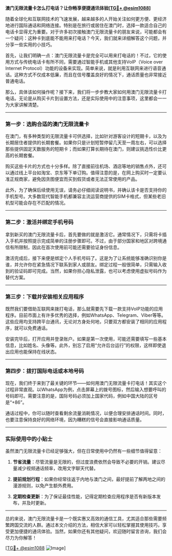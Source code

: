 **澳门无限流量卡怎么打电话？让你畅享便捷通讯体验[[TG💪+ @esim1088](https://t.me/s/esim1088)]**

随着全球化和互联网技术的飞速发展，越来越多的人开始关注如何更方便、更经济地进行国际通话和网络连接。特别是在旅行或居住在澳门时，选择一款适合自己的电话卡显得尤为重要。对于许多初次接触澳门无限流量卡的朋友来说，可能都会有一个疑问：这种卡到底能不能用来打电话？今天，我们就来详细解答这个问题，并分享一些实用的小技巧。

首先，让我们明确一点：澳门无限流量卡是完全可以用来打电话的！不过，它的使用方式与传统电话卡有所不同，需要通过智能手机或其他支持VoIP（Voice over Internet Protocol）功能的设备来实现。简单来说，就是利用互联网来进行语音通话。这种方式不仅成本低廉，而且在信号覆盖良好的情况下，通话质量也非常接近普通电话。

那么，具体该如何操作呢？接下来，我们将一步步教大家如何用澳门无限流量卡打电话。无论是从购买卡片到设置方法，还是实际使用中的注意事项，这里都会一一为大家讲解清楚。

---

### 第一步：选购合适的澳门无限流量卡

在澳门，有多种类型的无限流量卡可供选择，比如针对游客设计的短期卡，以及为长期居住者提供的长期套餐。如果你只是计划短暂停留几天至一周左右，可以选择那些提供固定天数服务的短期卡；而如果打算长期待在澳门，则建议挑选性价比更高的长期套餐。

购买这些卡片的方式也十分多样。除了直接前往机场、酒店等地的销售点外，还可以通过线上平台如淘宝、京东等下单订购。值得注意的是，在网上购买时一定要认准正规商家，避免因贪图便宜而买到假货或者无法正常使用的产品。

此外，为了确保后续使用无误，请务必仔细阅读说明书，并确认该卡是否支持你的手机型号。大多数现代智能手机都兼容主流运营商提供的SIM卡格式，但某些老旧机型可能会存在不匹配的情况。

---

### 第二步：激活并绑定手机号码

拿到新买的澳门无限流量卡后，首先要做的就是激活它。通常情况下，只需将卡插入手机并按照提示完成简单的注册步骤即可。不过，由于部分国家和地区对跨境通信有所限制，因此在首次使用前可能还需要验证身份信息。

激活完成后，接下来便是绑定个人手机号码了。这是为了让系统能够准确识别你是谁，并允许你在紧急情况下联系到家人或朋友。绑定过程一般很简单，只需输入收到的验证码即可完成。当然，如果你担心隐私泄露，也可以考虑使用虚拟号码作为替代方案。

---

### 第三步：下载并安装相关应用程序

既然我们要借助互联网来拨打电话，那么就需要先下载一款支持VoIP功能的应用程序。目前市面上有许多优秀的选择，例如WhatsApp、Telegram、Viber等等。这些应用均支持跨平台通讯，无论对方身处何地，只要双方都安装了相同的应用程序，就可以免费通话。

安装完毕后，打开应用并登录账户。如果是第一次使用，可能还需要填写一些基本信息，比如姓名、头像等。此外，别忘了启用“允许后台运行”的权限，这样即使退出应用也能保持在线状态。

---

### 第四步：拨打国际电话或本地号码

现在，我们终于来到了最关键的环节——如何用澳门无限流量卡打电话！其实这个过程非常直观。以WhatsApp为例，点击屏幕上的拨号图标，然后输入想要呼叫的号码即可。需要注意的是，国际号码必须加上国家代码，例如中国大陆的区号是“+86”。

通话过程中，你可以随时查看剩余流量消耗情况，以便合理安排通话时间。同时，也要注意保持良好的网络环境，因为糟糕的信号会直接影响通话质量。

---

### 实际使用中的小贴士

虽然澳门无限流量卡已经足够强大，但在日常使用中仍然有一些细节值得留意：

1. **节省流量**：尽管流量是无限的，但过度浪费依然会导致不必要的开销。建议尽量减少视频通话频率，改用文字聊天代替。
   
2. **提前规划行程**：如果你经常往返于内地与澳门之间，最好提前了解两地之间的漫游规则，以免产生额外费用。
   
3. **定期检查更新**：为了保证最佳性能，记得定期检查应用程序是否有新版本发布，并及时更新。

---

总的来说，澳门无限流量卡是一个既实惠又高效的通信工具，尤其适合那些需要频繁跨国交流的人群。通过本文介绍的方法，相信大家可以轻松掌握其使用技巧，享受更加便捷的通讯体验。当然，如果你还有其他疑问，欢迎随时留言咨询，我们会尽力为你解答！

[[TG💪+ @esim1088](https://t.me/s/esim1088) ![Image](https://i.postimg.cc/4NQfJmqS/Snipaste-2025-05-13-00-14-12.png)]
